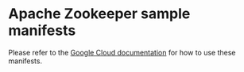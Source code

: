 # Apache Zookeeper sample manifests

Please refer to the [Google Cloud documentation](https://cloud.google.com/stackdriver/docs/managed-prometheus/exporters/zookeeper) for how to use these manifests.